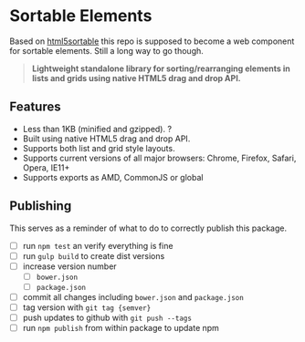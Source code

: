 Sortable Elements
============================

Based on [html5sortable](https://github.com/voidberg/html5sortable) this repo is supposed to become a web component for sortable elements.
Still a long way to go though.

> **Lightweight standalone library for sorting/rearranging elements in lists and grids using native HTML5 drag and drop API.**

## Features
* Less than 1KB (minified and gzipped). ?
* Built using native HTML5 drag and drop API.
* Supports both list and grid style layouts.
* Supports current versions of all major browsers: Chrome, Firefox, Safari, Opera, IE11+
* Supports exports as AMD, CommonJS or global

## Publishing
This serves as a reminder of what to do to correctly publish this package.
- [ ] run `npm test` an verify everything is fine
- [ ] run `gulp build` to create dist versions
- [ ] increase version number
    - [ ] `bower.json`
    - [ ] `package.json`
- [ ] commit all changes including `bower.json` and `package.json`
- [ ] tag version with `git tag {semver}`
- [ ] push updates to github with `git push --tags`
- [ ] run `npm publish` from within package to update npm
